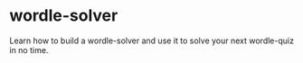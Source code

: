# wordle-solver
Learn how to build a wordle-solver and use it to solve your next wordle-quiz in no time.
